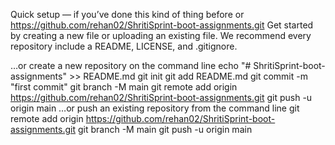 Quick setup — if you’ve done this kind of thing before
or	
https://github.com/rehan02/ShritiSprint-boot-assignments.git
Get started by creating a new file or uploading an existing file. We recommend every repository include a README, LICENSE, and .gitignore.

…or create a new repository on the command line
echo "# ShritiSprint-boot-assignments" >> README.md
git init
git add README.md
git commit -m "first commit"
git branch -M main
git remote add origin https://github.com/rehan02/ShritiSprint-boot-assignments.git
git push -u origin main
…or push an existing repository from the command line
git remote add origin https://github.com/rehan02/ShritiSprint-boot-assignments.git
git branch -M main
git push -u origin main
